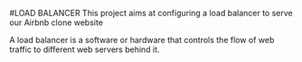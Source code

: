 #LOAD BALANCER
This project aims at configuring a load balancer to serve our Airbnb clone website

A load balancer is a software or hardware that controls the flow of web traffic to
different web servers behind it.
